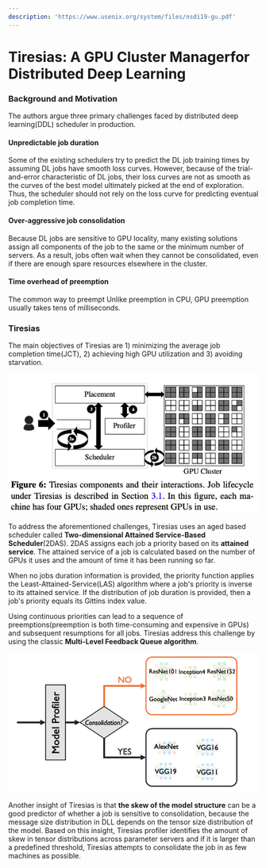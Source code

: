 ```yaml
---
description: 'https://www.usenix.org/system/files/nsdi19-gu.pdf'
---
```


# Tiresias: A GPU Cluster Managerfor Distributed Deep Learning

### Background and Motivation

The authors argue three primary challenges faced by distributed deep learning\(DDL\) scheduler in production.

#### Unpredictable job duration

Some of the existing schedulers try to predict the DL job training times by assuming DL jobs have smooth loss curves. However, because of the trial-and-error characteristic of DL jobs, their loss curves are not as smooth as the curves of the best model ultimately picked at the end of exploration. Thus, the scheduler should not rely on the loss curve for predicting eventual job completion time. 

#### Over-aggressive job consolidation

Because DL jobs are sensitive to GPU locality, many existing solutions assign all components of the job to the same or the minimum number of servers. As a result, jobs often wait when they cannot be consolidated, even if there are enough spare resources elsewhere in the cluster. 

#### Time overhead of preemption

The common way to preempt Unlike preemption in CPU, GPU preemption usually takes tens of milliseconds. 

### Tiresias

The main objectives of Tiresias are 1\) minimizing the average job completion time\(JCT\), 2\) achieving high GPU utilization and 3\) avoiding starvation. 

![](../../.gitbook/assets/screen-shot-2020-03-30-at-9.48.20-pm.png)

To address the aforementioned challenges, Tiresias uses an aged based scheduler called **Two-dimensional Attained Service-Based Scheduler**\(2DAS\). 2DAS assigns each job a priority based on its **attained service**. The attained service of a job is calculated based on the number of GPUs it uses and the amount of time it has been running so far. 

When no jobs duration information is provided, the priority function applies the Least-Attained-Service\(LAS\) algorithm where a job's priority is inverse to its attained service. If the distribution of job duration is provided, then a job's priority equals its Gittins index value. 

Using continuous priorities can lead to a sequence of preemptions\(preemption is both time-consuming and expensive in GPUs\) and subsequent resumptions for all jobs. Tiresias address this challenge by using the classic **Multi-Level Feedback Queue algorithm**. 

![](../../.gitbook/assets/screen-shot-2020-03-30-at-10.04.42-pm.png)

Another insight of Tiresias is that **the skew of the model structure** can be a good predictor of whether a job is sensitive to consolidation, because the message size distribution in DLL depends on the tensor size distribution of the model. Based on this insight, Tiresias profiler identifies the amount of skew in tensor distributions across parameter servers and if it is larger than a predefined threshold, Tiresias attempts to consolidate the job in as few machines as possible. 

### 

